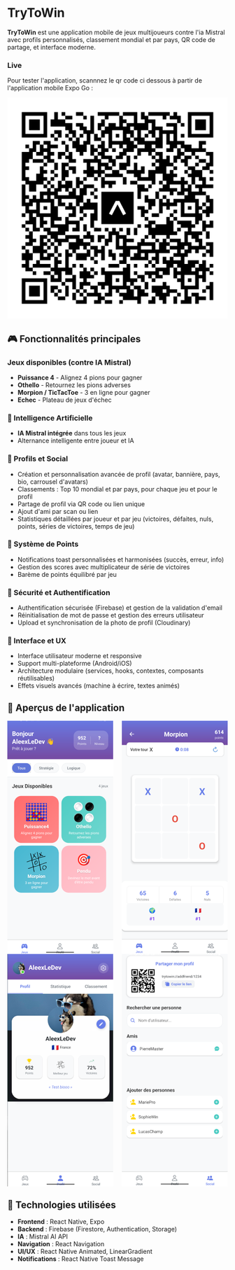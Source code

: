 # TryToWin

**TryToWin** est une application mobile de jeux multijoueurs contre l'ia Mistral avec profils personnalisés, classement mondial et par pays, QR code de partage, et interface moderne.

### Live 

Pour tester l'application, scannnez le qr code ci dessous à partir de l'application mobile Expo Go : 

![QR Code Expo Go](assets/eas-update.svg)


## 🎮 Fonctionnalités principales

### Jeux disponibles (contre IA Mistral)

- **Puissance 4** - Alignez 4 pions pour gagner
- **Othello** - Retournez les pions adverses
- **Morpion / TicTacToe** - 3 en ligne pour gagner 
- **Echec** - Plateau de jeux d'échec


### 🤖 Intelligence Artificielle

- **IA Mistral intégrée** dans tous les jeux
- Alternance intelligente entre joueur et IA


### 👤 Profils et Social

- Création et personnalisation avancée de profil (avatar, bannière, pays, bio, carrousel d'avatars)
- Classements : Top 10 mondial et par pays, pour chaque jeu et pour le profil
- Partage de profil via QR code ou lien unique
- Ajout d'ami par scan ou lien
- Statistiques détaillées par joueur et par jeu (victoires, défaites, nuls, points, séries de victoires, temps de jeu)

### 🎯 Système de Points

- Notifications toast personnalisées et harmonisées (succès, erreur, info)
- Gestion des scores avec multiplicateur de série de victoires
- Barème de points équilibré par jeu

### 🔐 Sécurité et Authentification

- Authentification sécurisée (Firebase) et gestion de la validation d'email
- Réinitialisation de mot de passe et gestion des erreurs utilisateur
- Upload et synchronisation de la photo de profil (Cloudinary)

### 🎨 Interface et UX

- Interface utilisateur moderne et responsive
- Support multi-plateforme (Android/iOS)
- Architecture modulaire (services, hooks, contextes, composants réutilisables)
- Effets visuels avancés (machine à écrire, textes animés)

## 📱 Aperçus de l'application

<div style="display: flex; justify-content: space-between; flex-wrap: wrap;">
  <img src="assets/apercu/apercu1.png" width="48%" alt="Aperçu 1">
  <img src="assets/apercu/apercu2.png" width="48%" alt="Aperçu 2">
  <img src="assets/apercu/apercu3.png" width="48%" alt="Aperçu 3">
  <img src="assets/apercu/apercu4.png" width="48%" alt="Aperçu 4">
</div>

## 🚀 Technologies utilisées

- **Frontend** : React Native, Expo
- **Backend** : Firebase (Firestore, Authentication, Storage)
- **IA** : Mistral AI API
- **Navigation** : React Navigation
- **UI/UX** : React Native Animated, LinearGradient
- **Notifications** : React Native Toast Message
